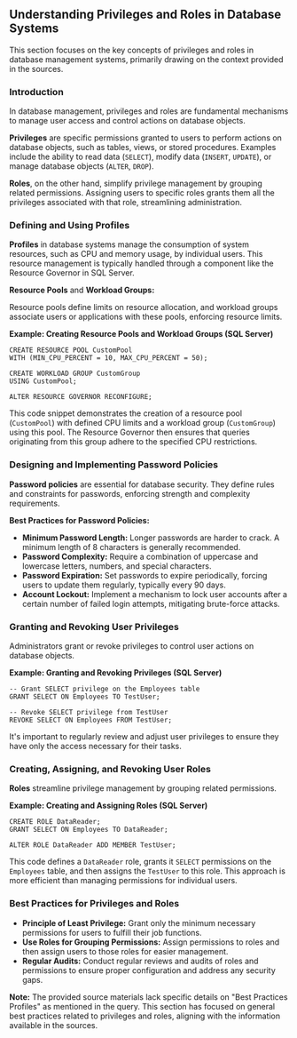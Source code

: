 ## Understanding Privileges and Roles in Database Systems

This section focuses on the key concepts of privileges and roles in database management systems, primarily drawing on the context provided in the sources.

### Introduction

In database management, privileges and roles are fundamental mechanisms to manage user access and control actions on database objects.

**Privileges** are specific permissions granted to users to perform actions on database objects, such as tables, views, or stored procedures. Examples include the ability to read data (`SELECT`), modify data (`INSERT`, `UPDATE`), or manage database objects (`ALTER`, `DROP`).

**Roles**, on the other hand, simplify privilege management by grouping related permissions. Assigning users to specific roles grants them all the privileges associated with that role, streamlining administration.

### Defining and Using Profiles

**Profiles** in database systems manage the consumption of system resources, such as CPU and memory usage, by individual users. This resource management is typically handled through a component like the Resource Governor in SQL Server.

**Resource Pools** and **Workload Groups:**

Resource pools define limits on resource allocation, and workload groups associate users or applications with these pools, enforcing resource limits.

**Example: Creating Resource Pools and Workload Groups (SQL Server)**

```
CREATE RESOURCE POOL CustomPool
WITH (MIN_CPU_PERCENT = 10, MAX_CPU_PERCENT = 50);

CREATE WORKLOAD GROUP CustomGroup
USING CustomPool;

ALTER RESOURCE GOVERNOR RECONFIGURE;
```

This code snippet demonstrates the creation of a resource pool (`CustomPool`) with defined CPU limits and a workload group (`CustomGroup`) using this pool. The Resource Governor then ensures that queries originating from this group adhere to the specified CPU restrictions.

### Designing and Implementing Password Policies

**Password policies** are essential for database security. They define rules and constraints for passwords, enforcing strength and complexity requirements.

**Best Practices for Password Policies:**

- **Minimum Password Length:** Longer passwords are harder to crack. A minimum length of 8 characters is generally recommended.
- **Password Complexity:** Require a combination of uppercase and lowercase letters, numbers, and special characters.
- **Password Expiration:** Set passwords to expire periodically, forcing users to update them regularly, typically every 90 days.
- **Account Lockout:** Implement a mechanism to lock user accounts after a certain number of failed login attempts, mitigating brute-force attacks.

### Granting and Revoking User Privileges

Administrators grant or revoke privileges to control user actions on database objects.

**Example: Granting and Revoking Privileges (SQL Server)**

```
-- Grant SELECT privilege on the Employees table
GRANT SELECT ON Employees TO TestUser;

-- Revoke SELECT privilege from TestUser
REVOKE SELECT ON Employees FROM TestUser;
```

It's important to regularly review and adjust user privileges to ensure they have only the access necessary for their tasks.

### Creating, Assigning, and Revoking User Roles

**Roles** streamline privilege management by grouping related permissions.

**Example: Creating and Assigning Roles (SQL Server)**

```
CREATE ROLE DataReader;
GRANT SELECT ON Employees TO DataReader;

ALTER ROLE DataReader ADD MEMBER TestUser;
```

This code defines a `DataReader` role, grants it `SELECT` permissions on the `Employees` table, and then assigns the `TestUser` to this role. This approach is more efficient than managing permissions for individual users.

### Best Practices for Privileges and Roles

- **Principle of Least Privilege:** Grant only the minimum necessary permissions for users to fulfill their job functions.
- **Use Roles for Grouping Permissions:** Assign permissions to roles and then assign users to those roles for easier management.
- **Regular Audits:** Conduct regular reviews and audits of roles and permissions to ensure proper configuration and address any security gaps.

**Note:** The provided source materials lack specific details on "Best Practices Profiles" as mentioned in the query. This section has focused on general best practices related to privileges and roles, aligning with the information available in the sources.